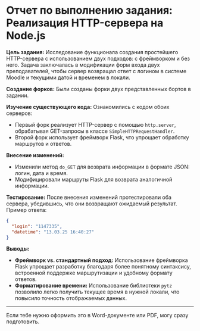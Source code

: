 # Отчет по выполнению задания: Реализация HTTP-сервера на Node.js

**Цель задания:**
Исследование функционала создания простейшего HTTP-сервера с использованием двух подходов: с фреймворком и без него. Задача заключалась в модификации форм входа двух преподавателей, чтобы сервер возвращал ответ с логином в системе Moodle и текущими датой и временем в локали.

**Создание форков:**
Были созданы форки двух представленных бортов в задании.

**Изучение существующего кода:**
Ознакомились с кодом обоих серверов:

* Первый форк реализует HTTP-сервер с помощью `http.server`, обрабатывая GET-запросы в классе `SimpleHTTPRequestHandler`.
* Второй форк использует фреймворк Flask, что упрощает обработку маршрутов и ответов.

**Внесение изменений:**

* Изменили метод `do_GET` для возврата информации в формате JSON: логин, дата и время.
* Модифицировали маршруты Flask для возврата аналогичной информации.

**Тестирование:**
После внесения изменений протестировали оба сервера, убедившись, что они возвращают ожидаемый результат. Пример ответа:

```json
{
  "login": "1147335",
  "datetime": "13.03.25 16:40:27"
}
```

**Выводы:**

* **Фреймворк vs. стандартный подход:** Использование фреймворка Flask упрощает разработку благодаря более понятному синтаксису, встроенной поддержке маршрутизации и удобному формату ответов.
* **Форматирование времени:** Использование библиотеки `pytz` позволило легко получить текущее время в нужной локали, что повысило точность отображаемых данных.

---

Если тебе нужно оформить это в Word-документе или PDF, могу сразу подготовить.
